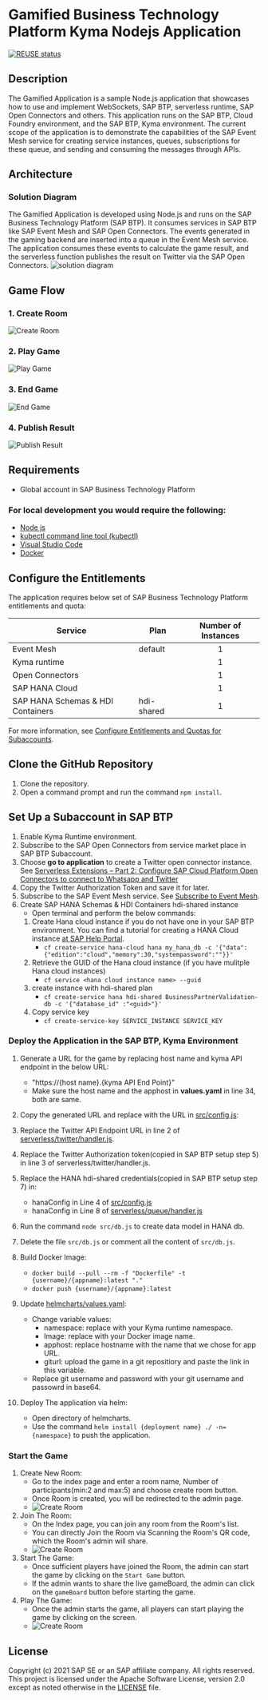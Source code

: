 # Gamified Business Technology Platform Kyma Nodejs Application
[![REUSE status](https://api.reuse.software/badge/github.com/SAP-samples/cloud-kyma-serverless-nodejs)](https://api.reuse.software/info/github.com/SAP-samples/cloud-kyma-serverless-nodejs)

## Description

The Gamified Application is a sample Node.js application that showcases how to use and implement WebSockets, SAP BTP, serverless runtime, SAP Open Connectors and others. This application runs on the SAP BTP, Cloud Foundry environment, and the SAP BTP, Kyma environment. The current scope of the application is to demonstrate the capabilities of the SAP Event Mesh service for creating service instances, queues, subscriptions for these queue, and sending and consuming the messages through APIs.


## Architecture

### Solution Diagram
The Gamified  Application is developed using Node.js and runs on the SAP Business Technology Platform (SAP BTP). It consumes services in SAP BTP like SAP Event Mesh and SAP Open Connectors. The events generated in the gaming backend are inserted into a queue in the Event Mesh service. The application consumes these events to calculate the game result, and the serverless function publishes the result on Twitter via the SAP Open Connectors.
![solution diagram](public/img/solution_diagram.jpg)

## Game Flow

### 1. Create Room
![Create Room](public/img/1.jpg)

### 2. Play Game
![Play Game](public/img/2.jpg)

### 3. End Game
![End Game](public/img/3.jpg)

### 4. Publish Result
![Publish Result](public/img/4.jpg)



## Requirements
* Global account in SAP Business Technology Platform

### For local development you would require the following:
* [Node js](https://nodejs.org/en/download/)
* [kubectl command line tool (kubectl)]( https://kubernetes.io/docs/tasks/tools/install-kubectl-windows/)
* [Visual Studio Code](https://cap.cloud.sap/docs/get-started/in-vscode)
* [Docker](https://www.docker.com/products/docker-desktop)

## Configure the Entitlements

The application requires below set of SAP Business Technology Platform entitlements and quota:

| Service                           | Plan       | Number of Instances |
|-----------------------------------|------------|:-------------------:|
| Event Mesh                        | default    |          1          |
| Kyma runtime                      |            |          1          |
| Open Connectors                   |            |          1          |
| SAP HANA Cloud                    |            |          1          |
| SAP HANA Schemas & HDI Containers | hdi-shared |          1          |

For more information, see [Configure Entitlements and Quotas for Subaccounts](https://help.sap.com/products/BTP/65de2977205c403bbc107264b8eccf4b/5ba357b4fa1e4de4b9fcc4ae771609da.html).


## Clone the GitHub Repository

1. Clone the repository.
2. Open a command prompt and run the command `npm install`.

## Set Up a Subaccount in SAP BTP
1. Enable Kyma Runtime environment.
2. Subscribe to the SAP Open Connectors from service market place in SAP BTP Subaccount.
3. Choose **go to application** to create a Twitter open connector instance. See [Serverless Extensions – Part 2: Configure SAP Cloud Platform Open Connectors to connect to Whatsapp and Twitter](https://blogs.sap.com/2020/04/17/serverless-extensions-part-2-configure-sap-cloud-platform-open-connectors-to-connect-to-whatsapp-and-twitter./)
4. Copy the Twitter Authorization Token and save it for later.     
5. Subscribe to the SAP Event Mesh service. See [Subscribe to Event Mesh](https://help.sap.com/viewer/bf82e6b26456494cbdd197057c09979f/Cloud/en-US/d6389ec67f2e451b8d4cadc19c4bc369.html).
6. Create SAP HANA Schemas & HDI Containers hdi-shared instance
    * Open terminal and perform the below commands:
    1. Create Hana cloud instance if you do not have one in your SAP BTP environment. You can find a tutorial for creating a HANA Cloud instance [at SAP Help Portal](https://help.sap.com/viewer/db19c7071e5f4101837e23f06e576495/2020_03_QRC/en-US/921f3e46247947779d69b8c85c9b9985.html).
        - `cf create-service hana-cloud hana my_hana_db -c '{"data":{"edition":"cloud","memory":30,"systempassword":""}}'`
    2. Retrieve the GUID of the Hana cloud instance (if you have mulitple Hana cloud instances)
        - `cf service <hana cloud instance name> --guid`
    3. create instance with hdi-shared plan
        - `cf create-service hana hdi-shared BusinessPartnerValidation-db -c '{"database_id" :"<guid>"}'`
    4. Copy service key
        - `cf create-service-key SERVICE_INSTANCE SERVICE_KEY`  


### Deploy the Application in the SAP BTP, Kyma Environment

1. Generate a URL for the game by replacing host name and kyma API endpoint in the below URL:
    - "https://{host name}.{kyma API End Point}"
    - Make sure the host name and the apphost in **values.yaml** in line 34, both are same.

2. Copy the generated URL and replace with the URL in [src/config.js](https://github.tools.sap/refapps/GamifiedRefapps/tree/master/src/config.js):
3. Replace the Twitter API Endpoint URL in line 2 of [serverless/twitter/handler.js](https://github.tools.sap/refapps/GamifiedRefapps/tree/master/serverless/twitter/handler.js).    
4. Replace the Twitter Authorization token(copied in SAP BTP setup step 5) in line 3 of serverless/twitter/handler.js.
5. Replace the HANA hdi-shared credentials(copied in SAP BTP setup step 7) in:
    - hanaConfig in Line 4 of [src/config.js](https://github.tools.sap/refapps/GamifiedRefapps/tree/master/src/config.js)
    - hanaConfig in Line 8 of [serverless/queue/handler.js](https://github.tools.sap/refapps/GamifiedRefapps/tree/master/serverless/queue/handler.js)
6. Run the command `node src/db.js` to create data model in HANA db.
7. Delete the file `src/db.js` or comment all the content of `src/db.js`.   
8. Build Docker Image:
    - `docker build --pull --rm -f "Dockerfile" -t {username}/{appname}:latest "."`   
    - `docker push {username}/{appname}:latest` 
9. Update [helmcharts/values.yaml](https://github.tools.sap/refapps/GamifiedRefapps/tree/master/helmcharts/values.yaml):
    - Change variable values:
        - namespace: replace with your Kyma runtime namespace.
        - Image: replace with your Docker image name.
        - apphost: replace hostname with the name that we chose for app URL.
        - giturl: upload the game in a git repositiory and paste the link in this variable. 
    - Replace git username and password with your git username and passowrd in base64.    
10. Deploy The application via helm:
    - Open directory of helmcharts.
    - Use the command `helm install {deployment name} ./ -n={namespace}` to push the application.

### Start the Game

1. Create New Room:
    - Go to the index page and enter a room name, Number of participants(min:2 and max:5) and choose create room button.
    - Once Room is created, you will be redirected to the admin page.
    - ![Create Room](public/img/create_room.png)
2. Join The Room:
    - On the Index page, you can join any room from the Room's list.
    - You can directly Join the Room via Scanning the Room's QR code, which the Room's admin will share.
    - ![Create Room](public/img/join_room.png)    
3. Start The Game:
    - Once sufficient players have joined the Room, the admin can start the game by clicking on the `Start Game` button.
    - If the admin wants to share the live gameBoard, the admin can click on the `gameBoard` button before starting the game.
4. Play The Game:
    - Once the admin starts the game, all players can start playing the game by clicking on the screen.
    - ![Create Room](public/img/play_game.png) 

## License
Copyright (c) 2021 SAP SE or an SAP affiliate company. All rights reserved. This project is licensed under the Apache Software License, version 2.0 except as noted otherwise in the [LICENSE](LICENSES/Apache-2.0.txt) file.
